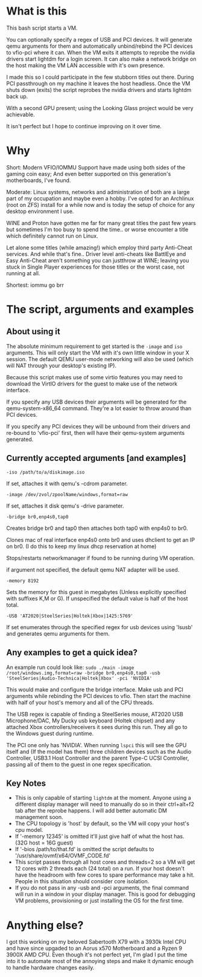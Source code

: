 # What is this
This bash script starts a VM.

You can optionally specify a regex of USB and PCI devices. It will generate qemu arguments for them and automatically unbind/rebind the PCI devices to vfio-pci where it can. When the VM exits it attempts to reprobe the nvidia drivers start lightdm for a login screen. It can also make a network bridge on the host making the VM LAN accessible with it's own presence.

I made this so I could participate in the few stubborn titles out there. During PCI passthrough on my machine it leaves the host headless. Once the VM shuts down (exits) the script reprobes the nvidia drivers and starts lightdm back up.

With a second GPU present; using the Looking Glass project would be very achievable.

It isn't perfect but I hope to continue improving on it over time.

# Why

Short: Modern VFIO/IOMMU Support have made using both sides of the gaming coin easy; And even better supported on this generation's motherboards, I've found.

Moderate:
Linux systems, networks and administration of both are a large part of my occupation and maybe even a hobby. I've opted for an Archlinux (root on ZFS) install for a while now and is today the setup of choice for any desktop environment I use.

WINE and Proton have gotten me far for many great titles the past few years but sometimes I'm too busy to spend the time.. or worse encounter a title which definitely cannot run on Linux.

Let alone some titles (while amazing!) which employ third party Anti-Cheat services. And while that's fine.. Driver level anti-cheats like BattlEye and Easy Anti-Cheat aren't something you can justthrow at WINE; leaving you stuck in Single Player experiences for those titles or the worst case, not running at all.

Shortest: iommu go brr

# The script, arguments and examples

## About using it

The absolute minimum requirement to get started is the `-image` and `iso` arguments. This will only start the VM with it's own little window in your X session. The default QEMU user-mode networking will also be used (which will NAT through your desktop's existing IP).

Because this script makes use of some virtio features you may need to download the VirtIO drivers for the guest to make use of the network interface.

If you specify any USB devices their arguments will be generated for the qemu-system-x86_64 command. They're a lot easier to throw around than PCI devices.

If you specify any PCI devices they will be unbound from their drivers and re-bound to 'vfio-pci' first, then will have their qemu-system arguments generated.

## Currently accepted arguments [and examples]

`-iso /path/to/a/diskimage.iso`

   If set, attaches it with qemu's -cdrom parameter.

`-image /dev/zvol/zpoolName/windows,format=raw`

   If set, attaches it disk qemu's -drive parameter.

`-bridge br0,enp4s0,tap0`

   Creates bridge br0 and tap0 then attaches both tap0 with enp4s0 to br0.
   
   Clones mac of real interface enp4s0 onto br0 and uses dhclient to get an IP on br0.
   (I do this to keep my linux dhcp reservation at home)
   
   Stops/restarts networkmanager if found to be running during VM operation.
   
   if argument not specified, the default qemu NAT adapter will be used.
     
`-memory 8192`

   Sets the memory for this guest in megabytes (Unless explicitly specified with suffixes K,M or G).
   If unspecified the default value is half of the host total.

`-USB 'AT2020|SteelSeries|Holtek|Xbox|1425:5769'`

   If set enumerates through the specified regex for usb devices using 'lsusb' and generates qemu arguments for them.

## Any examples to get a quick idea?

An example run could look like:
  `sudo ./main -image /root/windows.img,format=raw -bridge br0,enp4s0,tap0 -usb 'SteelSeries|Audio-Technica|Holtek|Xbox' -pci 'NVIDIA'`
  
  This would make and configure the bridge interface. Make usb and PCI arguments while rebinding the PCI devices to vfio. Then start the machine with half of your host's memory and all of the CPU threads.
  
  The USB regex is capable of finding a SteelSeries mouse, AT2020 USB Microphone/DAC, My Ducky usb keyboard (Holtek chipset) and any attached Xbox controllers/receivers it sees during this run. They all go to the Windows guest during runtime.
  
  The PCI one only has 'NVIDIA'. When running `lspci` this will see the GPU itself and (If the model has them) three children devices such as the Audio Controller, USB3.1 Host Controller and the parent Type-C UCSI Controller, passing all of them to the guest in one regex specification.
  
 ## Key Notes
  - This is only capable of starting `lightdm` at the moment. Anyone using a different display manager will need to manually do so in their ctrl+alt+f2 tab after the reprobe happens. I will add better automatic DM management soon.
  - The CPU topology is 'host' by default, so the VM will copy your host's cpu model.
  - If '-memory 12345' is omitted it'll just give half of what the host has. (32G host = 16G guest)
  - If '-bios /path/to/that.fd' is omitted the script defaults to '/usr/share/ovmf/x64/OVMF_CODE.fd'
  - This script passes through all host cores and threads=2 so a VM will get 12 cores with 2 threads each (24 total) on a run.
      If your host doesn't have the headroom with few cores to spare performance may take a hit. People in this situation should consider core isolation.
  - If you do not pass in any -usb and -pci arguments, the final command will run in a window in your display manager.
      This is good for debugging VM problems, provisioning or just installing the OS for the first time.

# Anything else?

I got this working on my beloved Sabertooth X79 with a 3930k Intel CPU and have since upgaded to an Aorus x570 Motherboard and a Ryzen 9 3900X AMD CPU. Even though it's not perfect yet, I'm glad I put the time into it to automate most of the annoying steps and make it dynamic enough to handle hardware changes easily.
